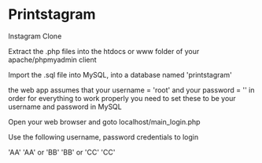 # Printstagram
Instagram Clone

Extract the .php files into the htdocs or www folder of your apache/phpmyadmin client

Import the .sql file into MySQL, into a database named 'printstagram'

the web app assumes that your username = 'root' and your password = ''
in order for everything to work properly you need to set these to be your username and password in MySQL

Open your web browser and goto localhost/main_login.php

Use the following username, password credentials to login

'AA' 'AA' or
'BB' 'BB' or
'CC' 'CC'
